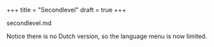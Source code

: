 +++
title =  "Secondlevel"
draft = true
+++

secondlevel.md

Notice there is no Dutch version, so the language menu is now limited.

